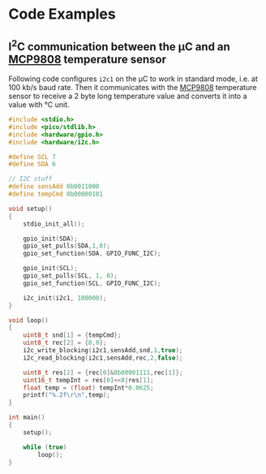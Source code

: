 # Code Examples
## I<sup>2</sup>C communication between the &mu;C and an [MCP9808](https://ww1.microchip.com/downloads/en/DeviceDoc/25095A.pdf) temperature sensor
Following code configures `i2c1` on the &mu;C to work in standard mode, i.e. at 100 kb/s baud rate. Then it communicates with the [MCP9808](https://ww1.microchip.com/downloads/en/DeviceDoc/25095A.pdf) temperature sensor to receive a 2 byte long temperature value and converts it into a value with &deg;C unit.
```c++
#include <stdio.h>
#include <pico/stdlib.h>
#include <hardware/gpio.h>
#include <hardware/i2c.h>

#define SCL 7
#define SDA 6

// I2C stuff
#define sensAdd 0b0011000
#define tempCmd 0b00000101

void setup()
{
    stdio_init_all();

    gpio_init(SDA);
    gpio_set_pulls(SDA,1,0);
    gpio_set_function(SDA, GPIO_FUNC_I2C);

    gpio_init(SCL);
    gpio_set_pulls(SCL, 1, 0);
    gpio_set_function(SCL, GPIO_FUNC_I2C);

    i2c_init(i2c1, 100000);
}

void loop()
{
    uint8_t snd[1] = {tempCmd};
    uint8_t rec[2] = {0,0};
    i2c_write_blocking(i2c1,sensAdd,snd,1,true);
    i2c_read_blocking(i2c1,sensAdd,rec,2,false);

    uint8_t res[2] = {rec[0]&0b00001111,rec[1]};
    uint16_t tempInt = res[0]<<8|res[1];
    float temp = (float) tempInt*0.0625;
    printf("%.2f\r\n",temp);
}

int main()
{
    setup();

    while (true)
        loop();
}
```
